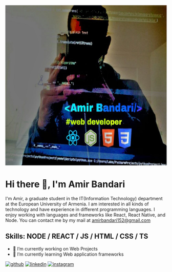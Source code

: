 <body>
<img alt="Banner" width="700" height="500" src="https://github.com/AmirBandarii/AmirBandarii/blob/main/fsogir.jpg">

# Hi there 👋, I'm Amir Bandari
I'm Amir, a graduate student in the IT(Information Technology) department at the European University of Armenia. I am interested in all kinds of technology and have experience in different programming languages.
I enjoy working with languages and frameworks like React, React Native, and Node. You can contact me by my mail at amirbandari152@gmail.com

## Skills: NODE / REACT / JS / HTML / CSS / TS 

- 🔭 I’m currently working on Web Projects 
- 🌱 I’m currently learning Web application frameworks 


[<img src='https://cdn.jsdelivr.net/npm/simple-icons@3.0.1/icons/github.svg' alt='github' height='40'>](https://github.com/AmirBandarii)  [<img src='https://cdn.jsdelivr.net/npm/simple-icons@3.0.1/icons/linkedin.svg' alt='linkedin' height='40'>](https://www.linkedin.com/in/amir-bandari-20/)  [<img src='https://cdn.jsdelivr.net/npm/simple-icons@3.0.1/icons/instagram.svg' alt='instagram' height='40'>](https://www.instagram.com/amir._bandari/)  
</body>

